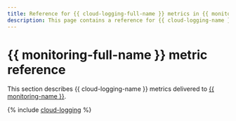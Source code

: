 ```yaml
---
title: Reference for {{ cloud-logging-full-name }} metrics in {{ monitoring-full-name }}
description: This page contains a reference for {{ cloud-logging-name }} metrics delivered to {{ monitoring-full-name }}.
---
```


# {{ monitoring-full-name }} metric reference

This section describes {{ cloud-logging-name }} metrics delivered to [{{ monitoring-name }}](../monitoring/).

{% include [cloud-logging](../_includes/monitoring/metrics-ref/cloud-logging.md) %}